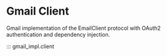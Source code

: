 # Gmail Client

Gmail implementation of the EmailClient protocol with OAuth2 authentication and dependency injection.

::: gmail_impl.client 